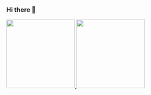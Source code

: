 ### Hi there 👋

<div>
<a href="https://github.com/guilhermeguim">
<img loading="lazy" height="180em" src="https://github-readme-stats.vercel.app/api/top-langs/?username=guilhermeguim&layout=compact&langs_count=7&theme=tokyonight"/>
<img loading="lazy" height="180em" src="https://github-readme-stats.vercel.app/api?username=guilhermeguim&show_icons=true&theme=tokyonight&include_all_commits=true&count_private=true""/>
</div>

<!--
**guilhermeguim/guilhermeguim** is a ✨ _special_ ✨ repository because its `README.md` (this file) appears on your GitHub profile.

Here are some ideas to get you started:

- 🔭 I’m currently working on ...
- 🌱 I’m currently learning ...
- 👯 I’m looking to collaborate on ...
- 🤔 I’m looking for help with ...
- 💬 Ask me about ...
- 📫 How to reach me: ...
- 😄 Pronouns: ...
- ⚡ Fun fact: ...
-->
